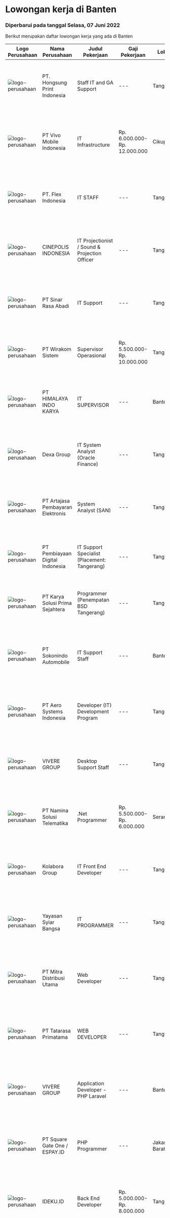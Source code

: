 
  # Lowongan kerja di Banten

  ### Diperbarui pada tanggal Selasa, 07 Juni 2022

  Berikut merupakan daftar lowongan kerja yang ada di Banten

  |Logo Perusahaan | Nama Perusahaan | Judul Pekerjaan | Gaji Pekerjaan | Lokasi | Deskripsi | Tanggal diunggah | Pranala |
  | -------------- | --------------- | --------------- | --------- | --------- | -------------- | ------- | ----------- |
  |![logo-perusahaan](https://image-service-cdn.seek.com.au/d0ab5db8e7ceb4570ce64e937f4adf0a052cc519/ee4dce1061f3f616224767ad58cb2fc751b8d2dc)|PT. Hongsung Print Indonesia|Staff IT and GA Support|---|Tangerang|Kualifikasi Usia Maksimal 35 Tahun Pendidikan minimal D3 Memiliki komunikasi yang baik, cepat beradaptasi, bertanggung jawab, jujur, dan terbiasa...|Selasa, 07 Juni 2022|https://www.jobstreet.co.id/id/job/staff-it-and-ga-support-3909434?token=0~2d637362-6059-4c37-bff3-f4cac94aa7a7&sectionRank=1&jobId=jobstreet-id-job-3909434|
|![logo-perusahaan](https://image-service-cdn.seek.com.au/feeae89046972f2f2dfdc5f3c3574f287756fac2/ee4dce1061f3f616224767ad58cb2fc751b8d2dc)|PT Vivo Mobile Indonesia|IT Infrastructure|Rp. 6.000.000-Rp. 12.000.000|Cikupa|What will you do?1. Responsible for monitoring and daily maintenance of the network (switch/router/wireless AP/meeting room device) and data center...|Selasa, 07 Juni 2022|https://www.jobstreet.co.id/id/job/it-infrastructure-3909431?token=0~2d637362-6059-4c37-bff3-f4cac94aa7a7&sectionRank=2&jobId=jobstreet-id-job-3909431|
|![logo-perusahaan](https://image-service-cdn.seek.com.au/38c4b0f3886af6930f4cb0861b5689e5929d7b86/ee4dce1061f3f616224767ad58cb2fc751b8d2dc)|PT. Flex Indonesia|IT STAFF|---|Tangerang|Job Specifications : Pendidikan minimal S1 Teknik Informatika, Sistem Informasi Memahami SQL (Mylsql)- pengetahuan dalam bahasa pemrograman PHP /...|Selasa, 07 Juni 2022|https://www.jobstreet.co.id/id/job/it-staff-3909525?token=0~2d637362-6059-4c37-bff3-f4cac94aa7a7&sectionRank=3&jobId=jobstreet-id-job-3909525|
|![logo-perusahaan](https://image-service-cdn.seek.com.au/c92d0eceaabfe5b0c86a286a5124d6759ef3c099/ee4dce1061f3f616224767ad58cb2fc751b8d2dc)|CINEPOLIS INDONESIA|IT Projectionist / Sound & Projection Officer|---|Tangerang|Responsible for maintenance, setup, installing, testing, and troubleshooting, audio, video &amp; automation equipment at cinema locations. Responsible...|Selasa, 07 Juni 2022|https://www.jobstreet.co.id/id/job/it-projectionist-sound-projection-officer-3909633?token=0~2d637362-6059-4c37-bff3-f4cac94aa7a7&sectionRank=4&jobId=jobstreet-id-job-3909633|
|![logo-perusahaan](https://image-service-cdn.seek.com.au/f28fa859f5feec90ea19f36e95bee169b721ad44/ee4dce1061f3f616224767ad58cb2fc751b8d2dc)|PT Sinar Rasa Abadi|IT Support|---|Tangerang|Job Responsibilities : Install, monitor and maintain computer systems and network infrastructure Deploy, maintain and troubleshoot business...|Minggu, 05 Juni 2022|https://www.jobstreet.co.id/id/job/it-support-3907423?token=0~2d637362-6059-4c37-bff3-f4cac94aa7a7&sectionRank=5&jobId=jobstreet-id-job-3907423|
|![logo-perusahaan](https://image-service-cdn.seek.com.au/56b0dc14c150f06c9d6cca2f8f6e7969bc0f416e/ee4dce1061f3f616224767ad58cb2fc751b8d2dc)|PT Wirakom Sistem|Supervisor Operasional|Rp. 5.500.000-Rp. 10.000.000|Tangerang|PT Wirakom Sistem yang saat ini bergerak di bidang Distributor alat-alat IT dan Telekomunikasi seperti router, antenna, radio dan lain sebagainya,...|Senin, 06 Juni 2022|https://www.jobstreet.co.id/id/job/supervisor-operasional-3908165?token=0~2d637362-6059-4c37-bff3-f4cac94aa7a7&sectionRank=6&jobId=jobstreet-id-job-3908165|
|![logo-perusahaan](https://image-service-cdn.seek.com.au/134af455ef3a3d7b94ffdb24016fb439792a9294/ee4dce1061f3f616224767ad58cb2fc751b8d2dc)|PT HIMALAYA INDO KARYA|IT SUPERVISOR|---|Banten|Job Description Establish a project management office (PMO), direct and coordinate the utilization of resources across divisions of the project to...|Kamis, 02 Juni 2022|https://www.jobstreet.co.id/id/job/it-supervisor-3894537?token=0~2d637362-6059-4c37-bff3-f4cac94aa7a7&sectionRank=7&jobId=jobstreet-id-job-3894537|
|![logo-perusahaan](https://image-service-cdn.seek.com.au/20eb5457edc7fd869c083282c179a130802d98a0/ee4dce1061f3f616224767ad58cb2fc751b8d2dc)|Dexa Group|IT System Analyst (Oracle Finance)|---|Tangerang|Assist in interpreting business documents and develop use cases for development team Analyze and translate business needs into functional requirements...|Senin, 06 Juni 2022|https://www.jobstreet.co.id/id/job/it-system-analyst-oracle-finance-3908768?token=0~2d637362-6059-4c37-bff3-f4cac94aa7a7&sectionRank=8&jobId=jobstreet-id-job-3908768|
|![logo-perusahaan](https://image-service-cdn.seek.com.au/55aded1287383eeeb6207d2664b4836add413aaf/ee4dce1061f3f616224767ad58cb2fc751b8d2dc)|PT Artajasa Pembayaran Elektronis|System Analyst (SAN)|---|Tangerang|Responsibilities: Deploy, maintain, and troubleshoot core business applications, including application servers, associated hardware, endpoints, and...|Minggu, 05 Juni 2022|https://www.jobstreet.co.id/id/job/system-analyst-san-3897973?token=0~2d637362-6059-4c37-bff3-f4cac94aa7a7&sectionRank=9&jobId=jobstreet-id-job-3897973|
|![logo-perusahaan](https://image-service-cdn.seek.com.au/709d246653bc8b8f4f7e40fed64f07ba880019dd/ee4dce1061f3f616224767ad58cb2fc751b8d2dc)|PT Pembiayaan Digital Indonesia|IT Support Specialist (Placement: Tangerang)|---|Tangerang|Job Description: Responsible for IT day to day Operation (PC, Laptop, Printer, Smartphone, Access Door &amp; Absence, CCTV, AP, Network...|Jumat, 03 Juni 2022|https://www.jobstreet.co.id/id/job/it-support-specialist-placement%3A-tangerang-3906530?token=0~2d637362-6059-4c37-bff3-f4cac94aa7a7&sectionRank=10&jobId=jobstreet-id-job-3906530|
|![logo-perusahaan](https://image-service-cdn.seek.com.au/bb0f2c313297f2db3d497466b95d7da85644edc0/ee4dce1061f3f616224767ad58cb2fc751b8d2dc)|PT Karya Solusi Prima Sejahtera|Programmer (Penempatan BSD Tangerang)|---|Tangerang|Kualifikasi: Pendidikan diutamakan minimal d3 Telekomunikasi/Teknik Informatika/Sistem Informasi; Diutamakan pengalaman dibidang yang sama minimal 1...|Senin, 06 Juni 2022|https://www.jobstreet.co.id/id/job/programmer-penempatan-bsd-tangerang-3899182?token=0~2d637362-6059-4c37-bff3-f4cac94aa7a7&sectionRank=11&jobId=jobstreet-id-job-3899182|
|![logo-perusahaan](https://image-service-cdn.seek.com.au/2f9920302bc315db390e5c53ccdea31702f84574/ee4dce1061f3f616224767ad58cb2fc751b8d2dc)|PT Sokonindo Automobile|IT Support Staff|---|Banten|Age maximum 30 years old Candidate must possess at least Bachelors Degree in Information Technology or equivalent Preferably familiar with ERP system...|Kamis, 02 Juni 2022|https://www.jobstreet.co.id/id/job/it-support-staff-3904709?token=0~2d637362-6059-4c37-bff3-f4cac94aa7a7&sectionRank=12&jobId=jobstreet-id-job-3904709|
|![logo-perusahaan](https://image-service-cdn.seek.com.au/651feef7948a74b608536bf47c108af20ca93eeb/ee4dce1061f3f616224767ad58cb2fc751b8d2dc)|PT Aero Systems Indonesia|Developer (IT) Development Program|---|Tangerang|Minimum Bachelor Degree from related field Willing to join 1 year development program Has a good personality &amp; teamwork Eager to learn new...|Senin, 06 Juni 2022|https://www.jobstreet.co.id/id/job/developer-it-development-program-3907815?token=0~2d637362-6059-4c37-bff3-f4cac94aa7a7&sectionRank=13&jobId=jobstreet-id-job-3907815|
|![logo-perusahaan](https://image-service-cdn.seek.com.au/4516df472223fe91ad241b20c023762f74562555/ee4dce1061f3f616224767ad58cb2fc751b8d2dc)|VIVERE GROUP|Desktop Support Staff|---|Tangerang|Technical Knowledge and Skill •	Menguasai troubleshoot Hardware dan Software •	Menguasai Installasi Server dan desktop•	Menguasai OS Windows dan...|Jumat, 03 Juni 2022|https://www.jobstreet.co.id/id/job/desktop-support-staff-3906951?token=0~2d637362-6059-4c37-bff3-f4cac94aa7a7&sectionRank=14&jobId=jobstreet-id-job-3906951|
|![logo-perusahaan](https://image-service-cdn.seek.com.au/f78b1416bd4a724aaab9998b77887e0aac0c7bf9/ee4dce1061f3f616224767ad58cb2fc751b8d2dc)|PT Namina Solusi Telematika|.Net Programmer|Rp. 5.500.000-Rp. 6.000.000|Serang|Candidate must possess at least Diploma, Bachelor's Degree in Computer Science/Information Technology, Mathematics or equivalent. Required...|Sabtu, 04 Juni 2022|https://www.jobstreet.co.id/id/job/.net-programmer-3897306?token=0~2d637362-6059-4c37-bff3-f4cac94aa7a7&sectionRank=15&jobId=jobstreet-id-job-3897306|
|![logo-perusahaan](https://image-service-cdn.seek.com.au/f357e28a68d888ef56b0a52ce54327c56b2b1360/ee4dce1061f3f616224767ad58cb2fc751b8d2dc)|Kolabora Group|IT Front End Developer|---|Tangerang|Do You Speak Code ?If you know you belong among the sharpest brains in the tech industry, this is your opportunity. Every day we run the risk of being...|Senin, 06 Juni 2022|https://www.jobstreet.co.id/id/job/it-front-end-developer-3907883?token=0~2d637362-6059-4c37-bff3-f4cac94aa7a7&sectionRank=16&jobId=jobstreet-id-job-3907883|
|![logo-perusahaan](https://image-service-cdn.seek.com.au/76581bfcbf23993e703040f72d3b8eafad83e4ef/ee4dce1061f3f616224767ad58cb2fc751b8d2dc)|Yayasan Syiar Bangsa|IT PROGRAMMER|---|Tangerang|Job Descriptions: Design, developing, implementation, and troubleshooting for application that requested from user Provide maintenance and support to...|Sabtu, 04 Juni 2022|https://www.jobstreet.co.id/id/job/it-programmer-3890917?token=0~2d637362-6059-4c37-bff3-f4cac94aa7a7&sectionRank=17&jobId=jobstreet-id-job-3890917|
|![logo-perusahaan](https://image-service-cdn.seek.com.au/e1f65fabafd3ef0b79b080d9cefa7cf1b5c0d6d5/ee4dce1061f3f616224767ad58cb2fc751b8d2dc)|PT Mitra Distribusi Utama|Web Developer|---|Tangerang|Deskripsi Pekerjaan: Bekerja dalam tim untuk mengembangkan web app Memastikan membuat coding yang rapi, terstruktur, dan berkualitas tinggi Melakukan...|Sabtu, 04 Juni 2022|https://www.jobstreet.co.id/id/job/web-developer-3890119?token=0~2d637362-6059-4c37-bff3-f4cac94aa7a7&sectionRank=18&jobId=jobstreet-id-job-3890119|
|![logo-perusahaan](https://image-service-cdn.seek.com.au/de213cbd2376019aaaf069bb34d120cfa1d706d8/ee4dce1061f3f616224767ad58cb2fc751b8d2dc)|PT Tatarasa Primatama|WEB DEVELOPER|---|Tangerang|Job Description : Web Development &amp; Upgrading Menguasai backend dan frontend Bug fixing Qualifikasi : Menguasai bahasa pem-programan HTML5, CSS3,...|Minggu, 05 Juni 2022|https://www.jobstreet.co.id/id/job/web-developer-3891055?token=0~2d637362-6059-4c37-bff3-f4cac94aa7a7&sectionRank=19&jobId=jobstreet-id-job-3891055|
|![logo-perusahaan](https://image-service-cdn.seek.com.au/4516df472223fe91ad241b20c023762f74562555/ee4dce1061f3f616224767ad58cb2fc751b8d2dc)|VIVERE GROUP|Application Developer - PHP Laravel|---|Banten|Job Description: Develop web-based applications in accordance with a mutually agreed design between the business process team and end users. Design...|Minggu, 05 Juni 2022|https://www.jobstreet.co.id/id/job/application-developer-php-laravel-3891405?token=0~2d637362-6059-4c37-bff3-f4cac94aa7a7&sectionRank=20&jobId=jobstreet-id-job-3891405|
|![logo-perusahaan](https://image-service-cdn.seek.com.au/823d49bee8d79aadf0dcf90efde4e928b11c6f19/ee4dce1061f3f616224767ad58cb2fc751b8d2dc)|PT Square Gate One / ESPAY.ID|PHP Programmer|---|Jakarta Barat|Responsibilities: Develop high-quality Banking Applications and do unit tests before delivered to the quality assurance team. Analyze Requirements and...|Minggu, 05 Juni 2022|https://www.jobstreet.co.id/id/job/php-programmer-3898494?token=0~2d637362-6059-4c37-bff3-f4cac94aa7a7&sectionRank=21&jobId=jobstreet-id-job-3898494|
|![logo-perusahaan](https://image-service-cdn.seek.com.au/420d469ead3b380e218ee963a83fc9670e44c71e/ee4dce1061f3f616224767ad58cb2fc751b8d2dc)|IDEKU.ID|Back End Developer|Rp. 5.000.000-Rp. 8.000.000|Tangerang|Requirements : Proven work experience as a Back-end developer with minimum 2 year professional experience Understanding of Software Development...|Senin, 06 Juni 2022|https://www.jobstreet.co.id/id/job/back-end-developer-3909124?token=0~2d637362-6059-4c37-bff3-f4cac94aa7a7&sectionRank=22&jobId=jobstreet-id-job-3909124|
|![logo-perusahaan](https://image-service-cdn.seek.com.au/37f4b10d9e280f6584590c1587ef913ae87be15d/ee4dce1061f3f616224767ad58cb2fc751b8d2dc)|PT Duta Daya Digital|IT Business Analyst|---|Tangerang|Crewdible is an Indonesia-based Startup company, focusing on online fulfillment services. Since 2017, Crewdible has provided multi-channel fulfillment...|Sabtu, 04 Juni 2022|https://www.jobstreet.co.id/id/job/it-business-analyst-3897399?token=0~2d637362-6059-4c37-bff3-f4cac94aa7a7&sectionRank=23&jobId=jobstreet-id-job-3897399|
|![logo-perusahaan](https://image-service-cdn.seek.com.au/4a69f7ffcb108464982bc6bd10fff8077a1e6436/ee4dce1061f3f616224767ad58cb2fc751b8d2dc)|PT Rintis Sejahtera|IT Development|---|Tangerang|Pendidikan Minimal S1, Teknik Informatika/Sistem Informasi/Teknik Komputer, IPK Minimal 3.00 Memiliki pengalaman sebagai Developer/Programmer minimal...|Kamis, 02 Juni 2022|https://www.jobstreet.co.id/id/job/it-development-3886385?token=0~2d637362-6059-4c37-bff3-f4cac94aa7a7&sectionRank=24&jobId=jobstreet-id-job-3886385|
|![logo-perusahaan](https://image-service-cdn.seek.com.au/e55e3708620a7ff5e7da329d1725ee01ed113417/ee4dce1061f3f616224767ad58cb2fc751b8d2dc)|PT Swadharma Duta Data|Software Engineer|---|Jakarta Raya|Software Development (.net) Memahami konsep pengembangan aplikasi Memahami konsep Microservices Architecture Familiar dengan Konsep Dasar dari Linux...|Jumat, 03 Juni 2022|https://www.jobstreet.co.id/id/job/software-engineer-3889138?token=0~2d637362-6059-4c37-bff3-f4cac94aa7a7&sectionRank=25&jobId=jobstreet-id-job-3889138|
|![logo-perusahaan](https://image-service-cdn.seek.com.au/20eb5457edc7fd869c083282c179a130802d98a0/ee4dce1061f3f616224767ad58cb2fc751b8d2dc)|Dexa Group|Senior Infrastructure Engineer|---|Tangerang|Manage availability, performance and security of production server Design server architecture with development team Project Management, Leadership and...|Jumat, 03 Juni 2022|https://www.jobstreet.co.id/id/job/senior-infrastructure-engineer-3897165?token=0~2d637362-6059-4c37-bff3-f4cac94aa7a7&sectionRank=26&jobId=jobstreet-id-job-3897165|
|![logo-perusahaan](https://image-service-cdn.seek.com.au/0e23f6c2a54205eeaee24b4054352383e5bb9be1/ee4dce1061f3f616224767ad58cb2fc751b8d2dc)|B ERL Cosmetics|IT PROGRAMMER|Rp. 4.000.000-Rp. 4.500.000|Banten|Kualifikasi :1. Terbiasa dengan pemrograman React Native &amp; React JS untuk pemgembangan aplikasi Mobile UI-UX2. Terbiasa dengan Html, Css,...|Jumat, 03 Juni 2022|https://www.jobstreet.co.id/id/job/it-programmer-3895878?token=0~2d637362-6059-4c37-bff3-f4cac94aa7a7&sectionRank=27&jobId=jobstreet-id-job-3895878|
|![logo-perusahaan](https://image-service-cdn.seek.com.au/bc6e8afc10d75e0e9b36f8cca754176880ad9613/ee4dce1061f3f616224767ad58cb2fc751b8d2dc)|PT Swamedia Daya Mandiri|Front End Developer (Vue.JS)|---|Tangerang|Qualification: Candidate must possess at least Bachelor's Degree in Computer Science or Information Technology or other related field At least 2 year...|Senin, 06 Juni 2022|https://www.jobstreet.co.id/id/job/front-end-developer-vue.js-3876151?token=0~2d637362-6059-4c37-bff3-f4cac94aa7a7&sectionRank=28&jobId=jobstreet-id-job-3876151|
|![logo-perusahaan](https://image-service-cdn.seek.com.au/f357e28a68d888ef56b0a52ce54327c56b2b1360/ee4dce1061f3f616224767ad58cb2fc751b8d2dc)|Kolabora Group|IT Back End Developer|---|Tangerang|Do You Speak Code ?If you know you belong among the sharpest brains in the tech industry, this is your opportunity. Every day we run the risk of being...|Jumat, 03 Juni 2022|https://www.jobstreet.co.id/id/job/it-back-end-developer-3906612?token=0~2d637362-6059-4c37-bff3-f4cac94aa7a7&sectionRank=29&jobId=jobstreet-id-job-3906612|
|![logo-perusahaan](https://image-service-cdn.seek.com.au/431745bcf5bb8f03b3acaed4042a9004c71690d6/ee4dce1061f3f616224767ad58cb2fc751b8d2dc)|Siloam Hospitals Group (Tbk)|Javascript Developer (Fullstack)|---|Tangerang|General Requirements: At least Bachelor's Degree graduate of Computer Science or related degree At least 2 years of experience in web development with...|Minggu, 05 Juni 2022|https://www.jobstreet.co.id/id/job/javascript-developer-fullstack-3898289?token=0~2d637362-6059-4c37-bff3-f4cac94aa7a7&sectionRank=30&jobId=jobstreet-id-job-3898289|


  [Kembali ke daftar lowongan kerja 🔙](../README.md#daftar-lowongan-kerja)
  